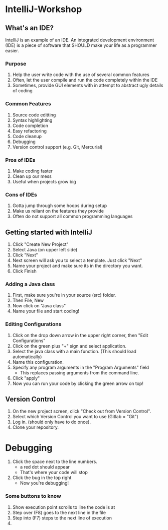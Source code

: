# IntelliJ-Workshop

## What's an IDE?
   IntelliJ is an example of an IDE.
   An integrated development environment (IDE) is a piece of software that SHOULD make your life as a programmer easier.
   
   ### Purpose
   1. Help the user write code with the use of several common features
   2. Often, let the user compile and run the code completely within the IDE
   3. Sometimes, provide GUI elements with in attempt to abstract ugly details of coding
   
   ### Common Features
   1. Source code editting
   2. Syntax highlighting
   3. Code completion
   4. Easy refactoring
   5. Code cleanup
   6. Debugging
   7. Version control support (e.g. Git, Mercurial)
   
   ### Pros of IDEs
   1. Make coding faster
   2. Clean up our mess
   3. Useful when projects grow big
   
   ### Cons of IDEs
   1. Gotta jump through some hoops during setup
   2. Make us reliant on the features they provide
   3. Often do not support all common programming languages

## Getting started with IntelliJ
   1. Click "Create New Project"
   2. Select Java (on upper left side)
   3. Click "Next"
   4. Next screen will ask you to select a template. Just click "Next"
   5. Name your project and make sure its in the directory you want.
   6. Click Finish
   
   ### Adding a Java class
   1. First, make sure you're in your source (src) folder.
   2. Then File, New
   3. Now click on "Java class"
   4. Name your file and start coding!

   ### Editing Configurations
  1. Click on the drop down arrow in the upper right corner, then "Edit Configurations"
  2. Click on the green plus "+" sign and select application.
  3. Select the java class with a main function. (This should load automatically)
  4. Name this configuration.
  5. Specify any program arguments in the "Program Arguments" field
      - This replaces passing arguments from the command line.
  6. Click "apply"
  7. Now you can run your code by clicking the green arrow on top!

## Version Control
   1. On the new project screen, click "Check out from Version Control".
   2. Select which Version Control you want to use (Gitlab = "Git")
   3. Log in. (should only have to do once).
   4. Clone your repository.

# Debugging
   1. Click the space next to the line numbers.
      - a red dot should appear
      - That's where your code will stop
   2. Click the bug in the top right
      - Now you're debugging!
   ### Some buttons to know
   1. Show execution point scrolls to line the code is at
   2. Step over (F8) goes to the next line in the file
   3. Step into (F7) steps to the next line of execution
   4. 

